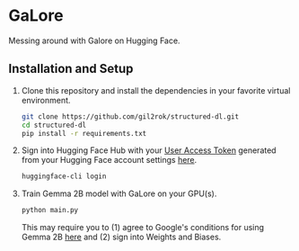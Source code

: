 # GaLore

Messing around with Galore on Hugging Face.

## Installation and Setup

1. Clone this repository and install the dependencies in your favorite virtual environment.
    
    ```bash
    git clone https://github.com/gil2rok/structured-dl.git
    cd structured-dl
    pip install -r requirements.txt
    ```
2. Sign into Hugging Face Hub with your [User Access Token](https://huggingface.co/docs/hub/security-tokens) generated from your Hugging Face account settings [here](https://huggingface.co/settings).
        
    ```bash
    huggingface-cli login
    ```
        
3. Train Gemma 2B model with GaLore on your GPU(s).
        
    ```bash
    python main.py
    ```

    This may require you to (1) agree to Google's conditions for using Gemma 2B [here](https://huggingface.co/google/gemma-2b) and (2) sign into Weights and Biases.
